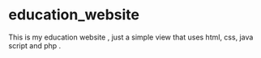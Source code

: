 # education_website
This is my education website , just a simple view that uses html, css, java script and php .
